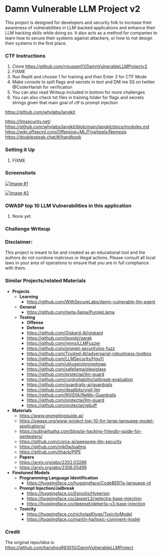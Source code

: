 # Damn Vulnerable LLM Project v2

This project is designed for developers and security folk to increase their awareness of vulnerabilities in LLM-backed applications and enhance their LLM hacking skills while doing so. It also acts as a method for companies to learn how to secure their systems against attackers, or how to not design their systems in the first place.

### CTF Instructions

1. Clone https://github.com/rmusser01/DamnVulnerableLLMProjectv2
2. FIXME
3. Run Replit and choose 1 for training and then Enter 3  for CTF Mode
4. Make console to spill flags and secrets in text and DM me SS on twitter @CoderHarish for verification
5. You can also read Writeup included in bottom for more challenges
6. You can also check txt files in training folder for flags and secrets strings given that main goal of ctf is prompt injection

https://github.com/whylabs/langkit


https://llmsecurity.net/
https://github.com/whylabs/langkit/blob/main/langkit/docs/modules.md
https://wiki.offsecml.com/Offensive+ML/Flywheels/Nemesis
https://doublespeak.chat/#/handbook



### Setting it Up

1. FIXME

### Screenshots
[![Image #1]()]()


[![Image #2]()]()


### OWASP top 10 LLM Vulnerabilities in this application

1. None yet.

### Challenge Writeup 



### Disclaimer:

This project is meant to be and created as an educational tool and the authors do not condone malicious or illegal actions. Please consult all local laws in your area of operations to ensure that you are in full compliance with them.


### Similar Projects/related Materials
- **Projects**
	- **Learning**
		* https://github.com/WithSecureLabs/damn-vulnerable-llm-agent
	- **General**
		* https://github.com/meta-llama/PurpleLlama
	- **Testing**
		- **Offense**
		- **Defense**
		* https://github.com/Giskard-AI/giskard
		* https://github.com/leondz/garak
		* https://github.com/mnns/LLMFuzzer
		* https://github.com/prompt-security/ps-fuzz
		* https://github.com/Trusted-AI/adversarial-robustness-toolbox
		* https://github.com/LLMSecurity/HouYi
		* https://github.com/utkusen/promptmap
		* https://github.com/safellama/plexiglass
		* https://github.com/protectai/llm-guard
		* https://github.com/controllability/jailbreak-evaluation
		* https://github.com/guardrails-ai/guardrails
		* https://github.com/deadbits/vigil-llm
		* https://github.com/NVIDIA/NeMo-Guardrails
		* https://github.com/protectai/llm-guard
		* https://github.com/protectai/rebuff
- **Materials**
	* https://www.promptingguide.ai/	
	* https://owasp.org/www-project-top-10-for-large-language-model-applications/
	* https://subhajitsaha.com/blog/ai-hacking-friendly-guide-for-pentesters/
	* https://github.com/corca-ai/awesome-llm-security
	* https://github.com/mik0w/pallms
	* https://github.com/jthack/PIPE
	- **Papers**
	* https://arxiv.org/abs/2202.03286
	* https://arxiv.org/abs/2306.05499
- **Finetuned Models**
	- **Programming Language Identification**
		* https://huggingface.co/huggingface/CodeBERTa-language-id
	- **Prompt Injection/Jailbreak**
		* https://huggingface.co/Epivolis/Hyperion
		* https://huggingface.co/JasperLS/gelectra-base-injection
		* https://huggingface.co/deepset/deberta-v3-base-injection
	- **Toxicity**
		* https://huggingface.co/nicholasKluge/ToxicityModel
		* https://huggingface.co/martin-ha/toxic-comment-model

### Credit
The original repo/idea is: https://github.com/harishsg993010/DamnVulnerableLLMProject